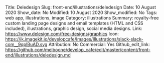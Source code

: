 Title: Deledesign
Slug: front-end/illustrations/deledesign
Date: 10 August 2020
Show_date: No
Modified: 10 August 2020
Show_modified: No
Tags: web app, illustrations, image
Category: illustrations
Summary: royalty-free custom landing page designs and email templates (HTML and CSS included), illustrations, graphic design, social media designs.
Link: https://www.delesign.com/free-designs/graphics
Icon: https://ik.imagekit.io/developcafe/Images/Illustrations/slack-slack-com__9qplBuAD.svg
Attribution: No
Commercial: Yes
Github_edit_link: https://github.com/melboone/develop_cafe/edit/master/content/front-end/illustrations/deledesign.md